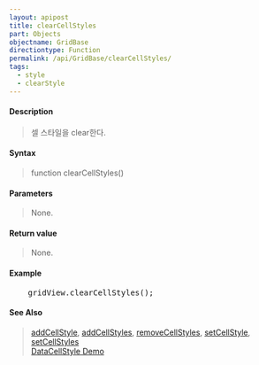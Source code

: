 ```yaml
---
layout: apipost
title: clearCellStyles
part: Objects
objectname: GridBase
directiontype: Function
permalink: /api/GridBase/clearCellStyles/
tags:
  - style
  - clearStyle
---
```



#### Description

> 셀 스타일을 clear한다.

#### Syntax

> function clearCellStyles()

#### Parameters

> None.

#### Return value

> None.

#### Example

<pre class="prettyprint">
    gridView.clearCellStyles();
</pre>

#### See Also
> [addCellStyle](/api/GridBase/addCellStyle), [addCellStyles](/api/GridBase/addCellStyles), [removeCellStyles](/api/GridBase/removeCellStyles), [setCellStyle](/setCellStyle), [setCellStyles](/api/GridBase/setCellStyles)    
> [DataCellStyle Demo](http://demo.realgrid.com/Demo/DataCellStyleConcept)